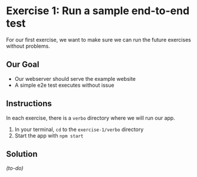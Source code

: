 # Exercise 1: Run a sample end-to-end test

For our first exercise, we want to make sure we can run the future exercises without problems.

## Our Goal

- Our webserver should serve the example website
- A simple e2e test executes without issue

## Instructions

In each exercise, there is a `verbo` directory where we will run our app.

1. In your terminal, `cd` to the `exercise-1/verbo` directory
2. Start the app with `npm start`

## Solution

_(to-do)_
